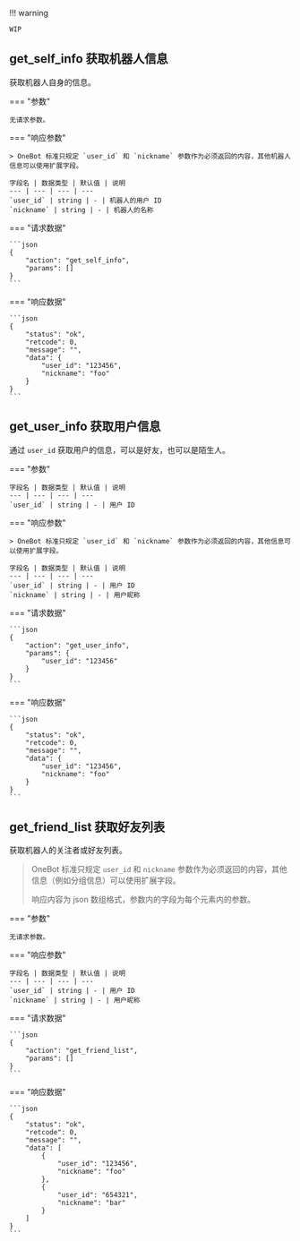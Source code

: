 !!! warning

    WIP

## get_self_info 获取机器人信息

获取机器人自身的信息。

=== "参数"

    无请求参数。

=== "响应参数"

    > OneBot 标准只规定 `user_id` 和 `nickname` 参数作为必须返回的内容，其他机器人信息可以使用扩展字段。

    字段名 | 数据类型 | 默认值 | 说明
    --- | --- | --- | ---
    `user_id` | string | - | 机器人的用户 ID
    `nickname` | string | - | 机器人的名称

=== "请求数据"

    ```json
    {
        "action": "get_self_info",
        "params": []
    }
    ```

=== "响应数据"

    ```json
    {
        "status": "ok",
        "retcode": 0,
        "message": "",
        "data": {
            "user_id": "123456",
            "nickname": "foo"
        }
    }
    ```

## get_user_info 获取用户信息

通过 `user_id` 获取用户的信息，可以是好友，也可以是陌生人。

=== "参数"

    字段名 | 数据类型 | 默认值 | 说明
    --- | --- | --- | ---
    `user_id` | string | - | 用户 ID

=== "响应参数"

    > OneBot 标准只规定 `user_id` 和 `nickname` 参数作为必须返回的内容，其他信息可以使用扩展字段。

    字段名 | 数据类型 | 默认值 | 说明
    --- | --- | --- | ---
    `user_id` | string | - | 用户 ID
    `nickname` | string | - | 用户昵称

=== "请求数据"

    ```json
    {
        "action": "get_user_info",
        "params": {
            "user_id": "123456"
        }
    }
    ```

=== "响应数据"

    ```json
    {
        "status": "ok",
        "retcode": 0,
        "message": "",
        "data": {
            "user_id": "123456",
            "nickname": "foo"
        }
    }
    ```

## get_friend_list 获取好友列表

获取机器人的关注者或好友列表。

> OneBot 标准只规定 `user_id` 和 `nickname` 参数作为必须返回的内容，其他信息（例如分组信息）可以使用扩展字段。
>
> 响应内容为 json 数组格式，参数内的字段为每个元素内的参数。

=== "参数"

    无请求参数。

=== "响应参数"

    字段名 | 数据类型 | 默认值 | 说明
    --- | --- | --- | ---
    `user_id` | string | - | 用户 ID
    `nickname` | string | - | 用户昵称

=== "请求数据"

    ```json
    {
        "action": "get_friend_list",
        "params": []
    }
    ```

=== "响应数据"

    ```json
    {
        "status": "ok",
        "retcode": 0,
        "message": "",
        "data": [
            {
                "user_id": "123456",
                "nickname": "foo"
            },
            {
                "user_id": "654321",
                "nickname": "bar"
            }
        ]
    }
    ```
